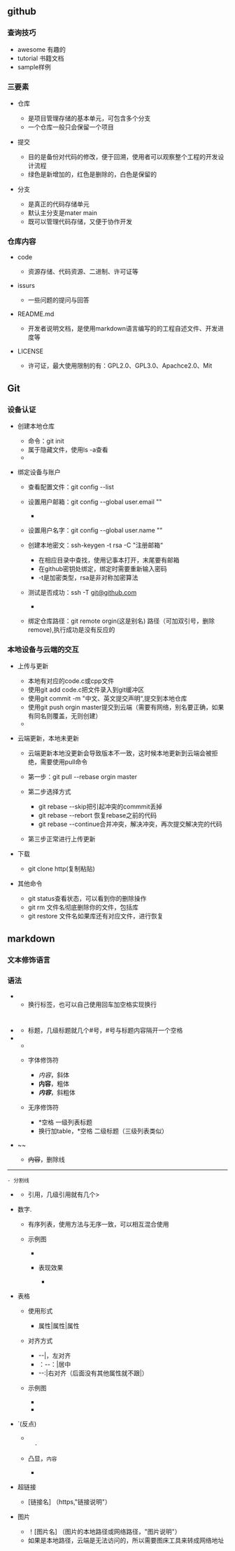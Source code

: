 ## github

### 查询技巧

- awesome 有趣的
- tutorial 书籍文档
- sample样例

### 三要素

- 仓库

	- 是项目管理存储的基本单元，可包含多个分支
	- 一个仓库一般只会保留一个项目

- 提交

	- 目的是备份对代码的修改，便于回溯，使用者可以观察整个工程的开发设计流程
	- 绿色是新增加的，红色是删除的，白色是保留的

- 分支

	- 是真正的代码存储单元
	- 默认主分支是mater main
	- 既可以管理代码存储，又便于协作开发

### 仓库内容

- code

	- 资源存储、代码资源、二进制、许可证等

- issurs

	- 一些问题的提问与回答

- README.md

	- 开发者说明文档，是使用markdown语言编写的的工程自述文件、开发进度等

- LICENSE

	- 许可证，最大使用限制的有：GPL2.0、GPL3.0、Apachce2.0、Mit

## Git

### 设备认证

- 创建本地仓库

	- 命令：git init
	- 属于隐藏文件，使用ls -a查看
	- 

- 绑定设备与账户

	- 查看配置文件：git config --list
	- 设置用户邮箱：git config --global user.email ""

		- 

	- 设置用户名字：git config --global user.name ""
	- 创建本地密文：ssh-keygen -t rsa -C "注册邮箱“

		- 在相应目录中查找，使用记事本打开，末尾要有邮箱
		- 在github密钥处绑定，绑定时需要重新输入密码
		- -t是加密类型，rsa是非对称加密算法

	- 测试是否成功：ssh -T git@github.com

		- 

	- 绑定仓库路径：git remote orgin(这是别名) 路径（可加双引号，删除remove),执行成功是没有反应的

### 本地设备与云端的交互

- 上传与更新

	- 本地有对应的code.c或cpp文件
	- 使用git add code.c把文件录入到git缓冲区
	- 使用git commit -m "中文、英文提交声明“,提交到本地仓库
	- 使用git push orgin master提交到云端（需要有网络，别名要正确，如果有同名则覆盖，无则创建）
	- 

- 云端更新，本地未更新

	- 云端更新本地没更新会导致版本不一致，这时候本地更新到云端会被拒绝，需要使用pull命令
	- 第一步：git pull --rebase orgin master
	- 第二步选择方式

		- git rebase --skip把引起冲突的commmit丢掉
		- git rebase --rebort 恢复rebase之前的代码
		- git rebase --continue合并冲突，解决冲突，再次提交解决完的代码

	- 第三步正常进行上传更新

- 下载

	- git clone http(复制粘贴)

- 其他命令

	- git status查看状态，可以看到你的删除操作
	- git rm 文件名彻底删除你的文件，包括库
	- git restore 文件名如果库还有对应文件，进行恢复

## markdown

### 文本修饰语言

### 语法

- <br>

	- 换行标签，也可以自己使用回车加空格实现换行

- #

	- 标题，几级标题就几个#号，#号与标题内容隔开一个空格

- *

	- 字体修饰符

		- *内容*，斜体
		- **内容**，粗体
		- ***内容***，斜粗体

	- 无序修饰符

		- *空格 一级列表标题
		- 换行加table，*空格 二级标题（三级列表类似）

- ~~

	- ~~内容~~，删除线

- --

	- 分割线

- >

	- 引用，几级引用就有几个>

- 数字.

	- 有序列表，使用方法与无序一致，可以相互混合使用
	- 示例图

		- 
		- 表现效果

			- 

- 表格

	- 使用形式 

		- 属性|属性|属性

	- 对齐方式

		- --|，左对齐
		- ：--：|居中
		- --:|右对齐（后面没有其他属性就不跟|）

	- 示例图

		- 
		- 

- `(反点)

	- ```代码类型   

		- 

	- 凸显，`内容`

		- 

- 超链接

	- [链接名] （https,"链接说明"）

- 图片

	- ！[图片名] （图片的本地路径或网络路径，"图片说明"）
	- 如果是本地路径，云端是无法访问的，所以需要图床工具来转成网络地址
